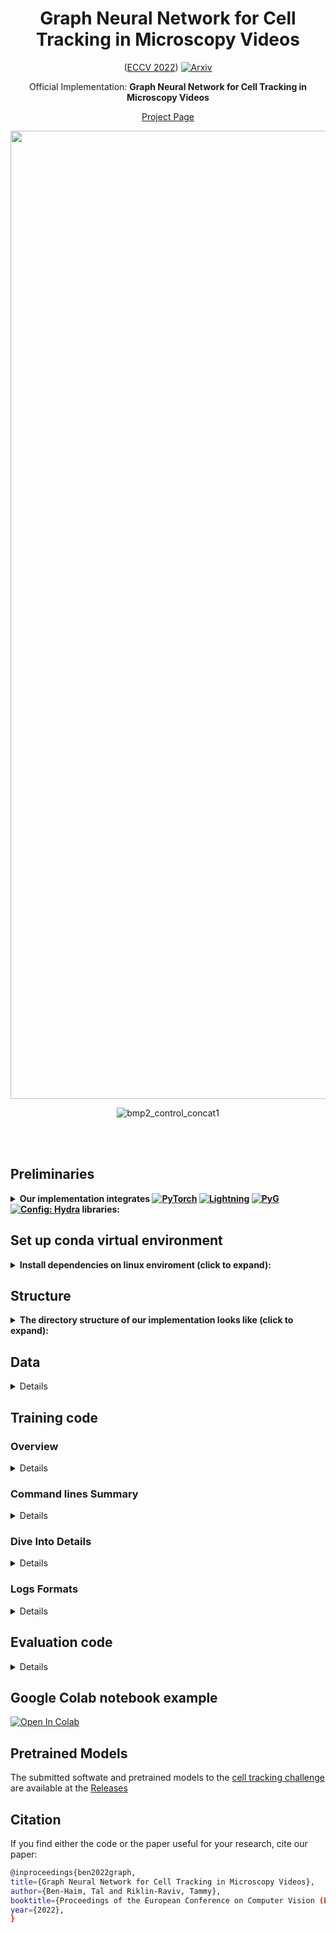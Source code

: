 <div align="center">

# Graph Neural Network for Cell Tracking in Microscopy Videos 

([ECCV 2022](https://www.springerprofessional.de/graph-neural-network-for-cell-tracking-in-microscopy-videos/23632850))
[![Arxiv](https://img.shields.io/badge/ArXiv-2202.04731-orange.svg?color=red)](https://arxiv.org/abs/2202.04731)

  Official Implementation: **Graph Neural Network for Cell Tracking in Microscopy Videos** 
  
 [Project Page](https://talbenha.github.io/cell-tracker-gnn/)
 
  <img width="1549" alt="model" src="https://user-images.githubusercontent.com/57532696/177995954-f8d4c6e8-338a-4d2b-a244-e5c9e912dbe9.png">
  
![bmp2_control_concat1](https://user-images.githubusercontent.com/57532696/178099404-3af32932-e723-4ec6-a0fc-a30d3f38f67a.gif)



</div>

</div>
<br><br>

## Preliminaries
<details>
<summary><b> Our implementation integrates <a href="https://pytorch.org/get-started/locally/"><img alt="PyTorch" src="https://img.shields.io/badge/PyTorch-ee4c2c?logo=pytorch&logoColor=white"></a>
<a href="https://pytorchlightning.ai/"><img alt="Lightning" src="https://img.shields.io/badge/-Lightning-792ee5"></a>
<a href="https://pytorch-geometric.readthedocs.io/en/latest/"><img alt="PyG" src="https://img.shields.io/badge/-PyG-blue"></a>
<a href="https://hydra.cc/"><img alt="Config: Hydra" src="https://img.shields.io/badge/Config-Hydra-89b8cd"></a> libraries:  </b></summary>

[PyTorch Lightning](https://github.com/PyTorchLightning/pytorch-lightning) is a lightweight PyTorch wrapper for high-performance AI research.

[PyG (PyTorch Geometric)](https://pytorch-geometric.readthedocs.io/en/latest/) is a library built upon PyTorch to easily write and train Graph Neural Networks (GNNs) for a wide range of applications related to structured data.

[Hydra](https://github.com/facebookresearch/hydra) is an open-source Python framework that simplifies the development of research and other complex applications.

> If you are not familiar with [PyTorch](https://pytorch.org), [PyTorch Lightning](https://www.pytorchlightning.ai), [PyG](https://pytorch-geometric.readthedocs.io/en/latest/) and [Hydra](https://hydra.cc). We highly recommend to read about them before starting.
>
We use older version of the publicly available deep learning template provided in <a href="https://github.com/hobogalaxy/lightning-hydra-template"><img alt="Template" src="https://img.shields.io/badge/-Lightning--Hydra--Template-017F2F?style=flat&logo=github&labelColor=gray"></a>

</details>


## Set up conda virtual environment
<details>
<summary><b>Install dependencies on linux enviroment (click to expand):</b></summary>
we provide conda envrioment setup dependencies - if you are not familiar with conda, please read about before starting

```yaml
# Enter to the code folder
cd cell-tracker-gnn

# create conda environment python=3.8 pytorch==1.8.0 torchvision==0.9.0 cudatoolkit=11.1 faiss-gpu pytorch-lightning==1.4.9
conda create --name cell-tracking-challenge --file requirements-conda.txt
conda activate cell-tracking-challenge

# install other requirements
pip install -r requirements.txt
```
</details>

## Structure
<details>
<summary><b>The directory structure of our implementation looks like (click to expand):</b></summary>

```
├── configs                 <- Hydra configuration files
│   ├── callbacks               <- Callbacks configs
│   ├── datamodule              <- Datamodule configs
│   ├── feat_extract            <- Feature extraction configs
│   ├── logger                  <- Logger configs
│   ├── metric_learning         <- Metric learning configs
│   ├── model                   <- Model configs
│   ├── trainer                 <- Trainer configs
│   │
│   ├── config.yaml             <- Main project configuration file
│
├── data                    <- Project data
│
├── logs                    <- Logs generated by Hydra and PyTorch Lightning loggers
│
├── outputs                 <- Outputs generated by Hydra and tensorboard loggers when training deep metric learning model
│
│
├── src
│   ├── callbacks                   <- Lightning callbacks
│   ├── datamodules                 <- Lightning datamodules and dataset files used
│   │   ├── datasets                             <- Graph Dataset implementation
│   │   │   └── graph_dataset.py                          <- Graph Dataset implementation
│   │   ├── extract_features                     <- Extract  features used for graph
│   │   │   ├── preprocess_seq2graph_2d.py                <- Extract  features for 2d dataset with full segmentation
│   │   │   ├── preprocess_seq2graph_3D.py                <- Extract  features for 3d dataset
│   │   │   └── preprocess_seq2graph_patch_based.py       <- Extract  features for 2d dataset with markers annotations
│   │   ├── celltrack_datamodule.py              <- Lightning datamodules implementing split for train, valid and test using separate sequences for each
│   │   └── celltrack_datamodule_mulSeq.py       <- Lightning datamodules implementing split for train, valid and test using combine sequences for each
│   │
│   ├── metrics                     <- Lightning metrics use to track performances
│   ├── models                      <- Lightning model + PyTorch models +  PyTorch Geometric model
│   │   ├── modules                             <- models implementation
│   │   │   ├── celltrack_model.py                        <- complete model implementation
│   │   │   ├── edge_mpnn.py                              <- Edge-oriented message passing implementation
│   │   │   ├── mlp.py                                    <- multilayer perceptron implementation
│   │   │   └── pdn_conv.py                               <- PDN-Conv implementation
│   │   └── celltrack_plmodel.py                <- Lightning model implementing training routine
│   ├── utils                   <- Utility scripts
│   │   └── utils.py                            <- Utils features
│   │
│   └── train.py                                <- Training pipeline
│
├── src_metric_learning
│   ├── Data               <- Data modules - datasets and sampler
│   │   ├── dataset_2D.py       <- Implemetation of 2D dataset
│   │   ├── dataset_3D.py       <- Implemetation of 3D dataset
│   │   └── sampler.py          <- Implemetation of sampler used for batch construction
│   ├── modules                 <- Pytorch models
│   │   ├── resnet_2d           <- Implemetation of ResNet for 2D dataset
│   │   │   ├── resnet.py             <- Final models
│   │   │   └── utils_resnet.py       <- Multiple ResNet blocks and models Implemetation
│   │   ├── resnet_3d           <- Implemetation of ResNet for 3D dataset
│   │   │   ├── resnet.py             <- Final models
│   └── └── └── utils_resnet.py       <- Multiple ResNet blocks and models Implemetation
│
├── LICENSE                 <- Attribution-NonCommercial 4.0 International
├── README.md               <- All information
│
├── requirements.txt              <- File for installing python dependencies (specification of dependencies)
├── requirements-conda.txt        <- File for conda environment creation (specification of dependencies)
│
├── run.py                             <- Run training of the complete model with any pipeline configuration of 'configs/config.yaml'
├── run_feat_extract.py                <- Run feature extraction pipeline 'configs/feat_extract/feat_extract.yaml' configuration file
└── run_train_metric_learning.py       <- Run training of any settings using 'configs/metric_learning/...' configuration files
```
</details>

 
## Data 
<details>

### Data Structure
Recommended Data directory should look like (click to expand):
```
├── data                    <- Project data
│   ├── CTC                 <- Cell tracking challenge data
│   │   ├── Training                             <- Training Split
│   │   │   ├── Fluo-N2DH-SIM+                        <- Fluo-N2DH-SIM+ Dataset
│   │   │   │   ├── 01                                    <- Seuqence 01
│   │   │   │   ├── 01_GT                                 <- Seuqence 01 GT
│   │   │   │   │   ├── TRA                                   <- Tracking GT
│   │   │   │   │   └── SEG                                   <- Tracking SEG (Not used)
│   │   │   │   ├── 02                                    <- Seuqence 02
│   │   │   │   ├── 02_GT                                 <- Seuqence 02 GT
│   │   │   │   │   ├── TRA                                   <- Tracking GT
│   │   │   │   │   └── SEG                                   <- Tracking SEG (Not used)
│   │   │   ├── PhC-C2DH-U373                             <- PhC-C2DH-U373 Dataset
│   │   │   │   ├── 01                                    <- Seuqence 01
│   │   │   │   ├── 01_GT                                 <- Seuqence 01 GT
│   │   │   │   │   ├── TRA                                   <- Tracking GT
│   │   │   │   │   └── SEG                                   <- Tracking SEG (Not used)
│   │   │   │   ├── 01_ST                                 <- Seuqence 01 Silver GT
│   │   │   │   └── └── SEG                                   <- Tracking SEG
│   │   │   .
│   │   │   .
│   │   │   .
│   │   ├── Test                             <- Graph Dataset implementation
│   │   │   ├── Fluo-N2DH-SIM+                        <- Fluo-N2DH-SIM+ Dataset
│   │   │   │   ├── 01                                    <- Seuqence 01
│   │   │   │   ├── 02                                    <- Seuqence 02
│   │   │   ├── PhC-C2DH-U373                             <- PhC-C2DH-U373 Dataset
│   │   │   │   ├── 01                                    <- Seuqence 01
│   │   │   │   ├── 02                                    <- Seuqence 02
│   │   │   .
│   │   │   .
│   │   │   .
```

### Download Datasets
- **[Cell tracking challenge 2D datasets](http://celltrackingchallenge.net/2d-datasets/)**: 
- **[Cell tracking challenge 3D datasets](http://celltrackingchallenge.net/3d-datasets/)**: 
</details>

## Training code

  
### Overview
<details>
  
Our code consists of 3 run files located on the 'home' directory of the project -```run.py```, ```run_feat_extract.py```, and ```run_train_metric_learning.py```- dividing our project into 3 parts namely 'complete model', 'feature extraction', and 'metric learning', respectively. An overview of each is provided in the next few sentences:
- **Metric Learning**: is responsible for training a model for extracting features using the Pytorch Metric Learning library and building using a separate source code.(see src_metric_learning in  [#Project Structure](#project-structure)). Before running this part, we should generate CSV files consisting of relevant information about the cells, used by the datasets in metric learning training.
- **Feature Extraction**: After training a discriminative model to extract features, we are extracting features used later to build our graphs.
- **Complete Model**: When all the required data is ready, we can use it to train a graph neural network model as presented in the main paper.
<br>
</details>
  
### Command lines Summary
 <details>

We summarize all the relevant command lines to produce a run, an explanation for each variable is provided in **Training code** Section below.
```yaml
 export CUDA_VISIBLE_DEVICES=0 # select GPU number

# run feat_extract for metric learning -
# please ensure that your target is correct in the 'configs/feat_extract/feat_extract.yaml' file.
python run_feat_extract.py params.input_images=<image_dir> params.input_masks=<masks_dir> params.input_seg=<masks_dir> params.output_csv=<save_output> params.basic=True params.sequences=[<str_sequences>, <str_sequences>, ...] params.seg_dir=<seg_dir_template>

# run metric learning training -
python run_train_metric_learning.py dataset.kwargs.data_dir_img=<image_directory> dataset.kwargs.data_dir_mask=<data_dir_mask> dataset.kwargs.dir_csv=<dir_csv>
# output 'all_params.pth' is generated at end, it is the input_model for the next comand line

# run feat_extract for cell tracking training -
python run_feat_extract.py params.input_images=<image_dir> params.input_masks=<masks_dir> params.input_seg=<masks_dir> params.input_model=<path_to_all_params_produced_in_metric_learning> params.output_csv=<save_output> params.basic=False params.sequences=[<str_sequences>,<str_sequences>,...] params.seg_dir=<seg_dir_template>

# cell tracking training run
python run.py datamodule.dataset_params.main_path=<csv_home_directory> datamodule.dataset_params.exp_name="<name>_<2D/3D>"
```

For example, if your data structure is organized as recommended, you can run training for Fluo-N2DH-SIM+ dataset with the following command lines:
```yaml
 export CUDA_VISIBLE_DEVICES=0 # select GPU number

# run feat_extract for metric learning -
python run_feat_extract.py params.input_images="./data/CTC/Training/Fluo-N2DH-SIM+" params.input_masks="./data/CTC/Training/Fluo-N2DH-SIM+" params.input_seg="./data/CTC/Training/Fluo-N2DH-SIM+" params.output_csv="./data/basic_features/" params.sequences=['01','02']  params.seg_dir='_GT/TRA' params.basic=True

# run metric learning training -
python run_train_metric_learning.py dataset.kwargs.data_dir_img="./data/CTC/Training/Fluo-N2DH-SIM+" dataset.kwargs.data_dir_mask="./data/CTC/Training/Fluo-N2DH-SIM+" dataset.kwargs.dir_csv="./data/basic_features/Fluo-N2DH-SIM+" dataset.kwargs.subdir_mask='GT/TRA'
# output 'all_params.pth' is generated at end, it is the input_model for the next comand line

# run feat_extract for cell tracking training -
python run_feat_extract.py params.input_images="./data/CTC/Training/Fluo-N2DH-SIM+" params.input_masks="./data/CTC/Training/Fluo-N2DH-SIM+" params.input_seg="./data/CTC/Training/Fluo-N2DH-SIM+" params.output_csv="./data/ct_features/" params.sequences=['01','02']  params.seg_dir='_GT/TRA' params.basic=False params.input_model=<path_to_all_params_produced_in_metric_learning>

# cell tracking training run
python run.py datamodule.dataset_params.main_path="./data/ct_features/Fluo-N2DH-SIM+" datamodule.dataset_params.exp_name="2D_SIM" datamodule.dataset_params.drop_feat=[]
```
</details>

### Dive Into Details
<details>
We provide details on how to run any aspect of our code, from metric learning to our full model performing cell tracking, and extracting features in between.

### Run Metric Learning
1. Before running training, we should generate CSV files consisting of relevant information about the cells, we do so using ```run_feat_extract.py``` file and the corresponding configuration file located in ```configs/feat_extract/feat_extract.yaml```:
```yaml
defaults:
    - params: params.yaml # do not change
_target_: src.datamodules.extract_features.<choose_seq2graph_file> # options - preprocess_seq2graph_2d/preprocess_seq2graph_3D/preprocess_seq2graph_patch_based
```
Where the params ```configs/feat_extract/params/params.yaml``` configuration:
```
input_images: #Please/insert/path/to/image_frames
input_masks: #Please/insert/path/to/image_masks/corresponds/image_frames
input_seg: #Please/insert/path/to/segmentation_mask/corresponds/image_frames
input_model: #Please/insert/path/of/metric_learning/feature_extractor_model
output_csv: #Please/insert/path/to/save/features
basic:  # !! Most important now- should be True !! -options True/False
sequences: # example: ['01', '02']
seg_dir: <choose_seg_dir_template> # options '_GT/SEG'/'_ST/SEG'
```
An explanation of each variable is detailed in the comments.

In this stage, the 'basic' parameter is the most important one- should be set to True, indicating for basic features used for metric learning.
The 'seg_dir' variable is used since in the cell tracking challenge (CTC) the partitions to folders are made in a fixed template. for example for sequence 1 - '01' folder is for images, '01_GT/TRA' folder is for markers annotation, '01_GT/SEG' folder is for segmentation annotation. In the case of silver ground truth segmentation, the folder is '01_ST/SEG'. We are following this assumption to all datasets, even datasets that are not in the CTC.

After setting all paths, we can run ```run_feat_extract.py``` to extract features and the CSV files will be saved to the folder of 'output_csv' (Please pay attention to the log provided which indicates the place that the files saved).

Now, you are familiar with all the relevant variables, we are providing a command line to produce the corresponding run with an override of the discussed variables.

```yaml
# run feat_extract for metric learning -
# please ensure that your target is correct in the 'configs/feat_extract/feat_extract.yaml' file.
python run_feat_extract.py params.input_images=<image_dir> params.input_masks=<masks_dir> params.input_seg=<masks_dir> params.output_csv=<save_output> params.basic=True params.sequences=[<str_sequences>, <str_sequences>, ...] params.seg_dir=<seg_dir_template>
```


2. After generating the required CSVs, the next step is to train a discriminative model to extract features using ```run_train_metric_learning.py``` and the corresponding configuration files in  ```configs/metric_learning```:
- ```config_2D.yaml```: hyperparameters for training. Here we also set the 'exp_name' indicates for the folder name to save the outputs, and we can also choose between two optional settings for 2D datasets- those with a marker (```dataset/dataset_2D_patch_based.yaml```) and those with segmentations(```dataset/dataset_2D.yaml```).

- ```config_3D.yaml```: hyperparameters for training. Here we also set the 'exp_name' indicates for the folder name to save the outputs, it works with the segmentation setting for 3D datasets(```dataset/dataset_3D.yaml```).
- The default configuration is 2D datasets in ```run_train_metric_learning.py```. To change it, you should change the 'config_name' to ```config_3D.yaml``` in the following line included as part of ```run_train_metric_learning.py```: ```@hydra.main(config_path="configs/metric_learning/", config_name="config_2D.yaml")```.
- ```dataset_**.yaml```- the important variables to set here are the paths to the images, masks, and CSV produced in *step 1* above.
  ```yaml
  data_dir_img: #Please/insert/path/to/images_directory
  data_dir_mask: #Please/insert/path/to/segmentation_mask/corresponds/images
  subdir_mask:  # options '_GT/SEG'/'_ST/SEG'/'GT/TRA'
  dir_csv: #Please/insert/path/to/saved_basic_CSV
  ```
In case you work with marker, you should set 'subdir_mask' to 'GT/TRA', in case you have full segmentation by GT(set '_GT/SEG') or silver GT (set '_ST/SEG').

A command line to produce the corresponding run with the override of the discussed variables is provided:
  ```yaml
python run_train_metric_learning.py dataset.kwargs.data_dir_img=<image_directory> dataset.kwargs.data_dir_mask=<data_dir_mask> dataset.kwargs.dir_csv=<dir_csv>
    ```
3. Now, you've set everything up and you're ready to run ```run_train_metric_learning.py```.
At the end of the run, our code prepares wraps the best checkpoints and saves them with metadata in a dictionary file called "/outputs/<date_time>/<time>/all_params.pth" in the project directory. This dictionary is required for learned features extraction back in ```configs/feat_extract/params/params.yaml```:
```
input_images: #Please/insert/path/to/image_frames
input_masks: #Please/insert/path/to/image_masks/corresponds/image_frames
input_seg: #Please/insert/path/to/segmentation_mask/corresponds/image_frames
input_model: #Please/insert/path/of/metric_learning/feature_extractor_model
output_csv: #Please/insert/path/to/save/features
basic:  # !! Most important now- should be True !! -options True/False
sequences: # example: ['01', '02']
seg_dir: <choose_seg_dir_template> # options '_GT/SEG'/'_ST/SEG'
```

The 'basic' variable should be set to 'False' and the input_model is the save dictionary ('all_params') file logged at the end of the training of the metric learning. You should now run again ```run_feat_extract.py``` to extract features - both spatio-temporal and deep metric learning features.


A command line to produce the corresponding run with an override of the discussed variables is provided:
```yaml
# run feat_extract for cell tracking  -
# please ensure that your target is correct in the 'configs/feat_extract/feat_extract.yaml' file.
python run_feat_extract.py params.input_images=<image_dir> params.input_masks=<masks_dir> params.input_seg=<masks_dir> params.input_model=<path_to_all_params_produced_in_metric_learning> params.output_csv=<save_output> params.basic=False params.sequences=[<str_sequences>, <str_sequences>, ...] params.seg_dir=<seg_dir_template>
```

### Run Training of the full model Cell Tracking by GNN

Our main file is ```run.py``` with the configuration  ```configs/config.yaml```. Main project config contains default training configuration:<br>
  ```yaml
defaults:
    - trainer: default_trainer.yaml # do not change
    - model: celltrack_model_patch_based.yaml # can be changed
    - datamodule: datamodule_multiSequence.yaml # can be changed
    - callbacks: default_callbacks.yaml  # do not change
    - logger: many_loggers.yaml  # do not change
```
as mentioned in the comments, you can change the model and the datamodule configurations only, which are located in ```configs/model``` and  ```configs/datamodule``` folders, respectively.
**model** is provided with 3 main option - ```celltrack_model_2d.yaml```, ```celltrack_model_3d.yaml```, and ```celltrack_model_patch_based.yaml``` indicate for 2D  dataset with segmentation, 3D  dataset with segmentation, and 2d  dataset with markers, respectively. The only differnece between each is the input features dimension.

**datamodule** is provided with 2 main option -
  1. Run with separted sequences for train/validation/test using ```datamodule_sepSequences.yaml```
  2. Run with combination of sequences for train/validation/test using ```datamodule_multiSequence.yaml```- this configuration is used to train the final model to CTC (with 2 combination of the provided sequences to train and validation).<br>

In each setting, you should change the directory in the variable "main_path" and 'dirs_path' sub-dirs of the main path. In case that you don't want to run with patch base settings (marker annotation settings) and you do want to run with segmentation annotation settings, please comment the strings in "drop_feat" argument, or simply override them with adding ```datamodule.dataset_params.drop_feat=[]``` to the run command line.

**model** is provided with 3 main options -
  1. Run with 2d+segmentation ```celltrack_model_2d.yaml```
  2. Run with 2d+markers ```celltrack_model_patch_based.yaml```
  3. Run with 3d+segmentation ```celltrack_model_3d.yaml```<br>

In these configurations, no changes are requested. Just setting the preference settings in the main config file  ```configs/config.yaml```.

Now, when you are familiar with all the relevant variables, we are providing a command line to produce the corresponding run with an override of the discussed variables.
```yaml
export CUDA_VISIBLE_DEVICES=0 # select GPU number
# training run
python run.py datamodule.dataset_params.main_path=<csv_home_directory> datamodule.dataset_params.exp_name="<name>_<2D/3D>"
```

At the end of the training, a run is made to extract the validation set scores on the edges of the graph for the best checkpoint. Messages with the performance and the best checkpoint path are logged. The achieved precision, recall, and accuracy scores by our method on the edge classification are approximate ~99% (and even higher), and the scores are logged at this stage along with other information.


Summary of all required command lines is provided in Section **Command lines Summary** above.
</details>

### Logs Formats
<details>
Hydra creates a new working directory for every executed training run (metric_learning/cell_tracking). <br>
By default, logs have the following structure separated for two main directories logs/outputs correspond to cell_tracking/metric_learning, respectively:

```
│
├── logs                  # Logs generated by Hydra and PyTorch Lightning loggers in the cell tracking model training
│   ├── runs                    # Folder for logs generated from single runs of the full model
│   │   ├── 2021-02-15              # Date of executing run
│   │   │   ├── 16-50-49                # Hour of executing run
│   │   │   │   ├── .hydra                  # Hydra logs
│   │   │   │   ├── wandb                   # Weights&Biases logs
│   │   │   │   ├── checkpoints             # Training checkpoints
│   │   │   │   └── ...                     # Any other thing saved during training
│   │   │   ├── ...
│   │   │   └── ...
│   │   ├── ...
│   └── └── ...
│   │
├── outputs                     # Outputs generated by Hydra and tensorboard loggers when training deep metric learning model
│   ├── runs                    # Folder for logs generated from single runs
│   │   ├── 2021-02-15              # Date of executing run
│   │   │   ├── 16-50-49                # Hour of executing run
│   │   │   │   ├── .hydra                  # Hydra logs
│   │   │   │   ├── logs_<exp_name>         # Any other thing saved during training - included checkpoints and logs
│   │   │   │   └── all_params.pth         # A dictionary consisting of all the relevant information (model state dicts and other parameters that are used for feature extraction)
│   │   │   ├── ...
│   │   │   └── ...
│   │   ├── ...
│   └── └── ...
│
```
<br><br>
</details>

## Evaluation code
<details>
 
To run evaluation, we provide an example script (submitted to CTC) and all the relevant files to run our code in ```src/inference``` folder, details below:
```
SEQUENCE="01"
FOV="0"
DATASET="${PWD}/../Fluo-N2DH-SIM+" # path/to/dataset/dir
CODE_TRA="${PWD}" # path/to/inference_of_tracking/algorithm(ours)
MODEL_METRIC_LEARNING="${PWD}/parameters/Features_Models/Fluo-N2DH-SIM+/all_params.pth" # path/to/MODEL_METRIC_LEARNING/parameters
MODEL_PYTORCH_LIGHTNING="${PWD}/parameters/Tracking_Models/Fluo-N2DH-SIM+/checkpoints/epoch=132.ckpt" # path/to/tracking_model/parameters
CODE_SEG="${PWD}/seg_code/" # path/to/seg/algorithm
SEG_MODEL="${PWD}/parameters/Seg_Models/Fluo-N2DH-SIM+/" # path/to/seg_model/parameters
MODALITY="2D"  # dataset modality

# seg prediction
python ${CODE_SEG}/Inference2D.py --gpu_id 0 --model_path ${SEG_MODEL} --sequence_path "${DATASET}/${SEQUENCE}" --output_path "${DATASET}/${SEQUENCE}_SEG_RES" --edge_dist 3 --edge_thresh=0.3 --min_cell_size 100 --max_cell_size 1000000 --fov 0 --centers_sigmoid_threshold 0.8 --min_center_size 10 --pre_sequence_frames 4 --data_format NCHW --save_intermediate --save_intermediate_path ${DATASET}/${SEQUENCE}_SEG_intermediate

# cleanup
rm -r "${DATASET}/${SEQUENCE}_SEG_intermediate"

# Finish segmentation - start tracking

# our model needs CSVs, so let's create from image and segmentation.
python ${CODE_TRA}/preprocess_seq2graph_clean.py -cs 20 -ii "${DATASET}/${SEQUENCE}" -iseg "${DATASET}/${SEQUENCE}_SEG_RES" -im "${MODEL_METRIC_LEARNING}" -oc "${DATASET}/${SEQUENCE}_CSV"

# run the prediction
python ${CODE_TRA}/inference_clean.py -mp "${MODEL_PYTORCH_LIGHTNING}" -ns "${SEQUENCE}" -oc "${DATASET}"

# postprocess
python ${CODE_TRA}/postprocess_clean.py -modality "${MODALITY}" -iseg "${DATASET}/${SEQUENCE}_SEG_RES" -oi "${DATASET}/${SEQUENCE}_RES_inference"

rm -r "${DATASET}/${SEQUENCE}_CSV" "${DATASET}/${SEQUENCE}_RES_inference" "${DATASET}/${SEQUENCE}_SEG_RES"
```
You should create the same script as above with the relevant parameters to trained models (which are elaborated above how to produce), In comments, we explain each variable. Please refer to the main paper and read about the segmentation algorithms used.
Please refer to read about evaluation-methodology of the challenge here http://celltrackingchallenge.net/evaluation-methodology/ - it is also provided with the Command-line software packages that implement the TRA measure (publicly available in the link)

</details>

## Google Colab notebook example
 [![Open In Colab](https://colab.research.google.com/assets/colab-badge.svg)](https://colab.research.google.com/github/talbenha/cell-tracker-gnn/blob/main/notebooks/training_example.ipynb)
## Pretrained Models
  The submitted softwate and pretrained models to the [cell tracking challenge](http://celltrackingchallenge.net/) are available at the [Releases](https://github.com/talbenha/cell-tracker-gnn/releases)

## Citation
If you find either the code or the paper useful for your research, cite our paper:
```sh
@inproceedings{ben2022graph,
title={Graph Neural Network for Cell Tracking in Microscopy Videos},
author={Ben-Haim, Tal and Riklin-Raviv, Tammy},
booktitle={Proceedings of the European Conference on Computer Vision (ECCV)},
year={2022},
}
```

